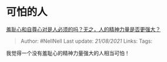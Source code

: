 # 可怕的人
[羞耻心和自尊心对是人必须的吗？无之，人的精神力量是否更强大？](https://www.zhihu.com/question/19688074/answer/12660385)

> Author: #NellNell
Last update: *21/08/2021*
Links:
Tags:

我觉得一个没有羞耻心的精神力量强大的人相当可怕！
